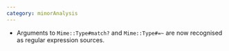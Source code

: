 ```yaml
---
category: minorAnalysis
---
```

* Arguments to `Mime::Type#match?` and `Mime::Type#=~` are now recognised as
  regular expression sources.
